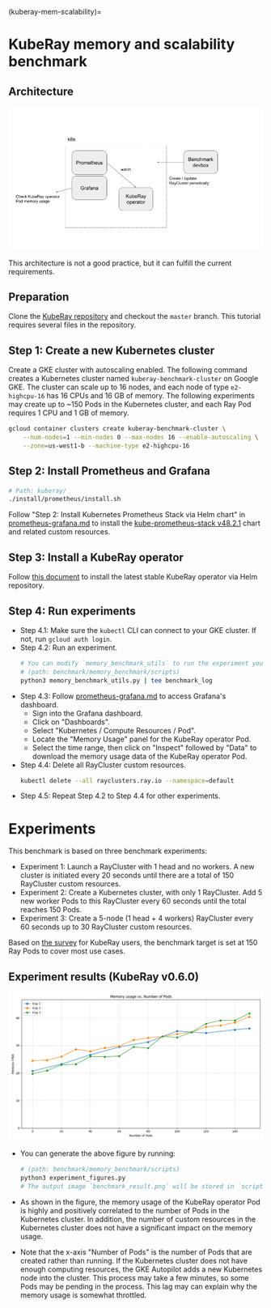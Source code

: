 (kuberay-mem-scalability)=

# KubeRay memory and scalability benchmark

## Architecture

![benchmark architecture](../images/benchmark_architecture.png)

This architecture is not a good practice, but it can fulfill the current requirements.

## Preparation

Clone the [KubeRay repository](https://github.com/ray-project/kuberay) and checkout the `master` branch.
This tutorial requires several files in the repository.

## Step 1: Create a new Kubernetes cluster

Create a GKE cluster with autoscaling enabled.
The following command creates a Kubernetes cluster named `kuberay-benchmark-cluster` on Google GKE.
The cluster can scale up to 16 nodes, and each node of type `e2-highcpu-16` has 16 CPUs and 16 GB of memory.
The following experiments may create up to ~150 Pods in the Kubernetes cluster, and each Ray Pod requires 1 CPU and 1 GB of memory.

```sh
gcloud container clusters create kuberay-benchmark-cluster \
    --num-nodes=1 --min-nodes 0 --max-nodes 16 --enable-autoscaling \
    --zone=us-west1-b --machine-type e2-highcpu-16
```

## Step 2: Install Prometheus and Grafana

```sh
# Path: kuberay/
./install/prometheus/install.sh
```

Follow "Step 2: Install Kubernetes Prometheus Stack via Helm chart" in [prometheus-grafana.md](https://github.com/ray-project/kuberay/blob/master/docs/guidance/prometheus-grafana.md#step-2-install-kubernetes-prometheus-stack-via-helm-chart) to install the [kube-prometheus-stack v48.2.1](https://github.com/prometheus-community/helm-charts/tree/kube-prometheus-stack-48.2.1/charts/kube-prometheus-stack) chart and related custom resources.

## Step 3: Install a KubeRay operator

Follow [this document](kuberay-operator-deploy) to install the latest stable KubeRay operator via Helm repository.

## Step 4: Run experiments

* Step 4.1: Make sure the `kubectl` CLI can connect to your GKE cluster. If not, run `gcloud auth login`.
* Step 4.2: Run an experiment.
  ```sh
  # You can modify `memory_benchmark_utils` to run the experiment you want to run.
  # (path: benchmark/memory_benchmark/scripts)
  python3 memory_benchmark_utils.py | tee benchmark_log
  ```
* Step 4.3: Follow [prometheus-grafana.md](https://github.com/ray-project/kuberay/blob/master/docs/guidance/prometheus-grafana.md#step-2-install-kubernetes-prometheus-stack-via-helm-chart) to access Grafana's dashboard.
  * Sign into the Grafana dashboard.
  * Click on "Dashboards".
  * Select "Kubernetes / Compute Resources / Pod".
  * Locate the "Memory Usage" panel for the KubeRay operator Pod.
  * Select the time range, then click on "Inspect" followed by "Data" to download the memory usage data of the KubeRay operator Pod.
* Step 4.4: Delete all RayCluster custom resources.
  ```sh
  kubectl delete --all rayclusters.ray.io --namespace=default
  ```
* Step 4.5: Repeat Step 4.2 to Step 4.4 for other experiments.

# Experiments

This benchmark is based on three benchmark experiments:

* Experiment 1: Launch a RayCluster with 1 head and no workers. A new cluster is initiated every 20 seconds until there are a total of 150 RayCluster custom resources.
* Experiment 2: Create a Kubernetes cluster, with only 1 RayCluster. Add 5 new worker Pods to this RayCluster every 60 seconds until the total reaches 150 Pods.
* Experiment 3: Create a 5-node (1 head + 4 workers) RayCluster every 60 seconds up to 30 RayCluster custom resources.

Based on [the survey](https://forms.gle/KtMLzjXcKoeSTj359) for KubeRay users, the benchmark target is set at 150 Ray Pods to cover most use cases.

## Experiment results (KubeRay v0.6.0)

![benchmark result](../images/benchmark_result.png)

* You can generate the above figure by running:
  ```sh
  # (path: benchmark/memory_benchmark/scripts)
  python3 experiment_figures.py
  # The output image `benchmark_result.png` will be stored in `scripts/`.
  ```

* As shown in the figure, the memory usage of the KubeRay operator Pod is highly and positively correlated to the number of Pods in the Kubernetes cluster.
In addition, the number of custom resources in the Kubernetes cluster does not have a significant impact on the memory usage.
* Note that the x-axis "Number of Pods" is the number of Pods that are created rather than running.
If the Kubernetes cluster does not have enough computing resources, the GKE Autopilot adds a new Kubernetes node into the cluster.
This process may take a few minutes, so some Pods may be pending in the process.
This lag may can explain why the memory usage is somewhat throttled.